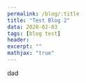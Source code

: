 ```yaml
---
permalink: /blog/:title
title: "Test Blog 2"
data: 2020-02-03
tags: [blog test]
header:
excerpt: ""
mathjax: "true"
---
```


dad
